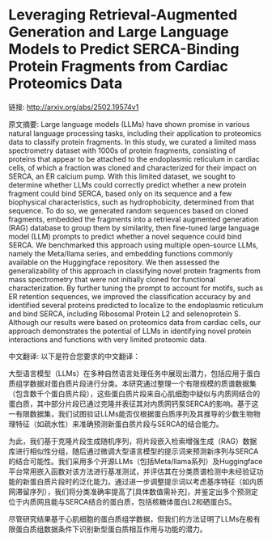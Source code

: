 # Leveraging Retrieval-Augmented Generation and Large Language Models to Predict SERCA-Binding Protein Fragments from Cardiac Proteomics Data

链接: http://arxiv.org/abs/2502.19574v1

原文摘要:
Large language models (LLMs) have shown promise in various natural language
processing tasks, including their application to proteomics data to classify
protein fragments. In this study, we curated a limited mass spectrometry
dataset with 1000s of protein fragments, consisting of proteins that appear to
be attached to the endoplasmic reticulum in cardiac cells, of which a fraction
was cloned and characterized for their impact on SERCA, an ER calcium pump.
With this limited dataset, we sought to determine whether LLMs could correctly
predict whether a new protein fragment could bind SERCA, based only on its
sequence and a few biophysical characteristics, such as hydrophobicity,
determined from that sequence. To do so, we generated random sequences based on
cloned fragments, embedded the fragments into a retrieval augmented generation
(RAG) database to group them by similarity, then fine-tuned large language
model (LLM) prompts to predict whether a novel sequence could bind SERCA. We
benchmarked this approach using multiple open-source LLMs, namely the
Meta/llama series, and embedding functions commonly available on the
Huggingface repository. We then assessed the generalizability of this approach
in classifying novel protein fragments from mass spectrometry that were not
initially cloned for functional characterization. By further tuning the prompt
to account for motifs, such as ER retention sequences, we improved the
classification accuracy by and identified several proteins predicted to
localize to the endoplasmic reticulum and bind SERCA, including Ribosomal
Protein L2 and selenoprotein S. Although our results were based on proteomics
data from cardiac cells, our approach demonstrates the potential of LLMs in
identifying novel protein interactions and functions with very limited
proteomic data.

中文翻译:
以下是符合您要求的中文翻译：

大型语言模型（LLMs）在多种自然语言处理任务中展现出潜力，包括应用于蛋白质组学数据对蛋白质片段进行分类。本研究通过整理一个有限规模的质谱数据集（包含数千个蛋白质片段），这些蛋白质片段来自心肌细胞中疑似与内质网结合的蛋白质，其中部分片段已通过克隆并表征其对内质网钙泵SERCA的影响。基于这一有限数据集，我们试图验证LLMs能否仅根据蛋白质序列及其推导的少数生物物理特征（如疏水性）来准确预测新蛋白质片段与SERCA的结合能力。

为此，我们基于克隆片段生成随机序列，将片段嵌入检索增强生成（RAG）数据库进行相似性分组，随后通过微调大型语言模型的提示词来预测新序列与SERCA的结合可能性。我们采用多个开源LLMs（包括Meta/llama系列）及Huggingface平台常用嵌入函数对该方法进行基准测试，并评估其在分类质谱检测中未经验证功能的新蛋白质片段时的泛化能力。通过进一步调整提示词以考虑基序特征（如内质网滞留序列），我们将分类准确率提高了[具体数值需补充]，并鉴定出多个预测定位于内质网且能与SERCA结合的蛋白质，包括核糖体蛋白L2和硒蛋白S。

尽管研究结果基于心肌细胞的蛋白质组学数据，但我们的方法证明了LLMs在极有限蛋白质组数据条件下识别新型蛋白质相互作用与功能的潜力。


